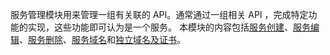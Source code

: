 服务管理模块用来管理一组有关联的 API。通常通过一组相关 API ，完成特定功能的实现，这些功能即可认为是一个服务。
本模块的内容包括[服务创建](http://tce.fsphere.cn/document/product/628/11787)、[服务编辑](http://tce.fsphere.cn/document/product/628/11789)、[服务删除](http://tce.fsphere.cn/document/product/628/11790)、[服务域名](http://tce.fsphere.cn/document/product/628/11827)和[独立域名及证书](http://tce.fsphere.cn/document/product/628/11791)。